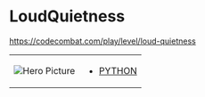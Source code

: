 # LoudQuietness 

https://codecombat.com/play/level/loud-quietness
<table>
<tr>
<td>

![Hero Picture](hero.png?raw=true "Hero Picture")

</td>
<td>
<ul>
<li>

[PYTHON](LoudQuietness.py)

</li>
</td>
</tr>
<table>